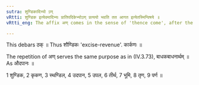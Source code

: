 ```yaml
---
sutra: शुण्डिकादिभ्यो ऽण्
vRtti: शुण्डिक इत्येवमादिभ्यः प्रातिपदिकेभ्योऽण् प्रत्ययो भवति तत आगत इत्येतस्मिन्विषये ॥
vRtti_eng: The affix अण् comes in the sense of 'thence come', after the words शुण्डिक &c.

---
```

This debars ठक् ॥ Thus शौण्डिकः 'excise-revenue'. कार्कणः ॥

The repetition of अण् serves the same purpose as in (IV.3.73), बाधकबाधनार्थम् ॥ As औदपानः ॥

1 शुण्डिक, 2 कृकण, 3 स्थण्डिल, 4 उदपान, 5 उपल, 6 तीर्थ, 7 भूमि, 8 तृण, 9 पर्ण ॥